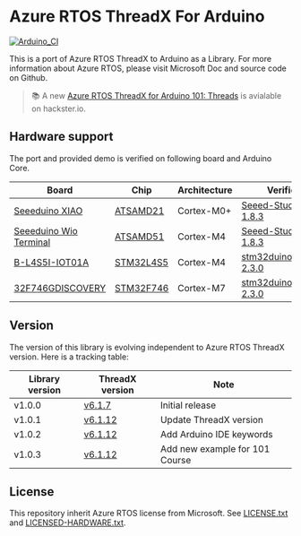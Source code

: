# Azure RTOS ThreadX For Arduino

[![Arduino_CI](https://github.com/xiongyu0523/AzureRTOS-ThreadX-For-Arduino/workflows/Arduino_CI/badge.svg)](https://github.com/marketplace/actions/arduino_ci)

This is a port of Azure RTOS ThreadX to Arduino as a Library. For more information about Azure RTOS, please visit Microsoft Doc and source code on Github.

> 📚 A new [Azure RTOS ThreadX for Arduino 101: Threads](https://www.hackster.io/485734/azure-rtos-threadx-for-arduino-101-threads-963a8d) is avialable on hackster.io.

## Hardware support

The port and provided demo is verified on following board and Arduino Core. 

| Board | Chip | Architecture | Verified Arduino Core | 
| - | - | - | -|
| [Seeeduino XIAO](https://wiki.seeedstudio.com/Seeeduino-XIAO/) | [ATSAMD21](https://www.microchip.com/en-us/products/microcontrollers-and-microprocessors/32-bit-mcus/sam-32-bit-mcus/sam-d) | Cortex-M0+ | [Seeed-Studio/ArduinoCore-samd 1.8.3](https://github.com/Seeed-Studio/ArduinoCore-samd)
| [Seeeduino Wio Terminal](https://wiki.seeedstudio.com/Wio-Terminal-Getting-Started/) | [ATSAMD51](https://www.microchip.com/en-us/products/microcontrollers-and-microprocessors/32-bit-mcus/sam-32-bit-mcus/sam-d) | Cortex-M4 | [Seeed-Studio/ArduinoCore-samd 1.8.3](https://github.com/Seeed-Studio/ArduinoCore-samd)
| [B-L4S5I-IOT01A](https://www.st.com/en/evaluation-tools/b-l4s5i-iot01a.html) | [STM32L4S5](https://www.st.com/zh/microcontrollers-microprocessors/stm32l4r5-s5.html) | Cortex-M4 | [stm32duino/Arduino_Core_STM32 2.3.0](https://github.com/stm32duino/Arduino_Core_STM32)
| [32F746GDISCOVERY](https://www.st.com/en/evaluation-tools/32f746gdiscovery.html) | [STM32F746](https://www.st.com/en/microcontrollers-microprocessors/stm32f7x6.html) | Cortex-M7 | [stm32duino/Arduino_Core_STM32 2.3.0](https://github.com/stm32duino/Arduino_Core_STM32)

## Version

The version of this library is evolving independent to Azure RTOS ThreadX version. Here is a tracking table:

| Library version | ThreadX version | Note |
| - | - | - |
| v1.0.0 | [v6.1.7](https://github.com/azure-rtos/threadx/tree/v6.1.7_rel)  | Initial release |
| v1.0.1 | [v6.1.12](https://github.com/azure-rtos/threadx/tree/v6.1.12_rel)  | Update ThreadX version |
| v1.0.2 | [v6.1.12](https://github.com/azure-rtos/threadx/tree/v6.1.12_rel)  | Add Arduino IDE keywords |
| v1.0.3 | [v6.1.12](https://github.com/azure-rtos/threadx/tree/v6.1.12_rel)  | Add new example for 101 Course |
## License

This repository inherit Azure RTOS license from Microsoft. See [LICENSE.txt](./LICENSE.txt) and [LICENSED-HARDWARE.txt](./LICENSED-HARDWARE.txt).
